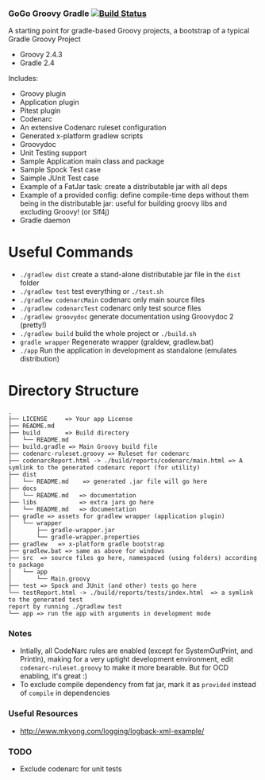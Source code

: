 ### GoGo Groovy Gradle [![Build Status](https://travis-ci.org/hexa1/gogo-groovy-gradle.svg)](https://travis-ci.org/hexa1/gogo-groovy-gradle)

A starting point for gradle-based Groovy projects, a bootstrap of a typical Gradle Groovy Project

- Groovy 2.4.3
- Gradle 2.4

Includes:

- Groovy plugin
- Application plugin
- Pitest plugin
- Codenarc
- An extensive Codenarc ruleset configuration
- Generated x-platform gradlew scripts
- Groovydoc
- Unit Testing support
- Sample Application main class and package
- Sample Spock Test case
- Saimple JUnit Test case
- Example of a FatJar task: create a distributable jar with all deps
- Example of a provided config: define compile-time deps without them being in the distributable jar: useful for building groovy libs and excluding Groovy! (or Slf4j)
- Gradle daemon

Useful Commands
===============

- `./gradlew dist` create a stand-alone distributable jar file in the `dist` folder
- `./gradlew test` test everything or `./test.sh`
- `./gradlew codenarcMain` codenarc only main source files
- `./gradlew codenarcTest` codenarc only test source files
- `./gradlew groovydoc` generate documentation using Groovydoc 2 (pretty!)
- `./gradlew build` build the whole project or `./build.sh`
- `gradle wrapper` Regenerate wrapper (graldew, gradlew.bat)
- `./app` Run the application in development as standalone (emulates distribution)

Directory Structure
===================

```
.
├── LICENSE     => Your app License
├── README.md
├── build       => Build directory
│   └── README.md
├── build.gradle => Main Groovy build file
├── codenarc-ruleset.groovy => Ruleset for codenarc
├── codenarcReport.html -> ./build/reports/codenarc/main.html => A symlink to the generated codenarc report (for utility)
├── dist
│   └── README.md    => generated .jar file will go here
├── docs
│   └── README.md   => documentation
├── libs            => extra jars go here
│   └── README.md   => documentation
├── gradle => assets for gradlew wrapper (application plugin)
│   └── wrapper
│       ├── gradle-wrapper.jar
│       └── gradle-wrapper.properties
├── gradlew   => x-platform gradle bootstrap
├── gradlew.bat => same as above for windows
├── src  => source files go here, namespaced (using folders) according to package
│   └── app
│       └── Main.groovy
├── test => Spock and JUnit (and other) tests go here
└── testReport.html -> ./build/reports/tests/index.html  => a symlink to the generated test 
report by running ./gradlew test
└── app => run the app with arguments in development mode
```

### Notes

- Intially, all CodeNarc rules are enabled (except for SystemOutPrint, and Println), making for a very uptight development environment, edit `codenarc-ruleset.groovy` to make it more bearable. But for OCD enabling, it's great :)
- To exclude compile dependency from fat jar, mark it as `provided` instead of `compile` in dependencies

### Useful Resources

- http://www.mkyong.com/logging/logback-xml-example/

### TODO

- Exclude codenarc for unit tests
